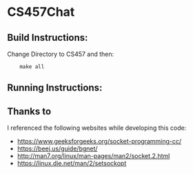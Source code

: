 # CS457Chat

## Build Instructions:

Change Directory to CS457 and then:
```
    make all
```

## Running Instructions:

## Thanks to
I referenced the following websites while developing this code:
  - https://www.geeksforgeeks.org/socket-programming-cc/
  - https://beej.us/guide/bgnet/
  - http://man7.org/linux/man-pages/man2/socket.2.html
  - https://linux.die.net/man/2/setsockopt